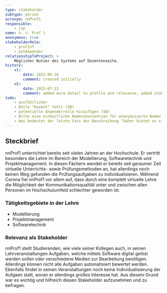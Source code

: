 ```yaml
---
type: stakeholder
subtype: person
acronym: nnProf1
responsible: 
    - jsp
name: n. n. Prof 1
anonymous: true
stakeholderRole: 
    - profInf
    - potAnwender
relationshipToProject: >
    Möglicher Nutzer des Systems auf Dozentenseite.
history:
    v1:
        date: 2021-06-16
        comment: created initially
    v2:
        date: 2021-07-22
        comment: added more detail to profile and relevance, added stakeholderole potAnwender
todo: 
    - ausführlicher     
    - Rolle "Dozent" fehlt (SB)
    - potentielle Anwenderrolle hinzufügen (SB)
    - Bitte eine einheitliche Namenskonvention für anonymisierte Namen verwenden (SB) 
    - Was bedeutet der letzte Satz der Beschreibung "Daher bietet es sich an, die Sichtweise für solche Aufgaben zu hinterfragen." ? (SB)
---
```

## Steckbrief

nnProf1 unterrichtet bereits seit vielen Jahren an der Hochschule. Er vertritt besonders die Lehre im Bereich der Modellierung, 
Softwaretechnik und Projektmanagement. In diesen Fächern wendet er bereits seit geraumer Zeit virtuelle Unterrichts- sowie 
Prüfungsmethoden an, hat allerdings noch keinen Weg gefunden die Prüfungsaufgaben zu individualisieren. Während Corona 
fiel nnProf1 vor allem auf, dass durch eine komplett virtuelle Lehre die Möglichkeit der Kommunikationsqualität unter 
und zwischen allen Personen im Hochschulumfeld schlechter geworden ist.

### Tätigkeitsgebiete in der Lehre

* Modellierung
* Projektmanagement
* Softwaretechnik

### Relevanz als Stakeholder

nnProf1 stellt Studierenden, wie viele seiner Kollegen auch, in seinen Lehrveranstaltungen Aufgaben, welche mittels Software
digital gelöst werden sollen oder verschiedene Medien zur Bearbeitung benötigen. Allerdings können nicht alle Aufgaben 
automatisiert bewertet werden. Ebenfalls findet in seinen Veranstaltungen noch keine Individualisierung der Aufgaen statt,
woran er allerdings großes Interesse hat. Aus diesem Grund war es wichtig und hilfreich diesen Stakeholder aufzunehmen 
und zu befragen.
